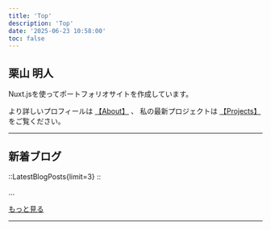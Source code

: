 ```yaml
---
title: 'Top'
description: 'Top'
date: '2025-06-23 10:58:00'
toc: false
---
```


## 栗山 明人

Nuxt.jsを使ってポートフォリオサイトを作成しています。

より詳しいプロフィールは [【About】](/about) 、
私の最新プロジェクトは [【Projects】](/projects) をご覧ください。

---

## 新着ブログ

::LatestBlogPosts{limit=3}
::

…

[もっと見る](/blog)

---
